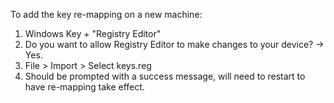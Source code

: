 To add the key re-mapping on a new machine:
1. Windows Key + "Registry Editor"
2. Do you want to allow Registry Editor to make changes to your device? -> Yes.
3. File > Import > Select keys.reg
4. Should be prompted with a success message, will need to restart to have re-mapping take effect.
